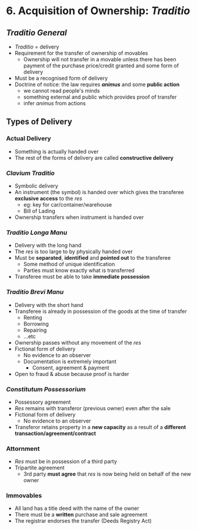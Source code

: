 # 6. Acquisition of Ownership: *Traditio*


## *Traditio General*
- *Traditio* = delivery
- Requirement for the transfer of ownership of movables
    - Ownership will not transfer in a movable unless there has been payment
        of the purchase price/credit granted and some form of delivery
- Must be a recognised form of delivery
- Doctrine of notice: the law requires ***animus*** and some **public action**
    - we cannot read people's minds
    - something external and public which provides proof of transfer
    - infer *animus* from actions

## Types of Delivery


### Actual Delivery
- Something is actually handed over
- The rest of the forms of delivery are called **constructive delivery**


### *Clavium Traditio*
- Symbolic delivery
- An instrument (the symbol) is handed over which gives the transferee
    **exclusive access** to the *res*
    - eg: key for car/container/warehouse
    - Bill of Lading
- Ownership transfers when instrument is handed over


### *Traditio Longa Manu*
- Delivery with the long hand
- The *res* is too large to by physically handed over
- Must be **separated**, **identified** and **pointed out** to the transferee
    - Some method of unique identification
    - Parties must know exactly what is transferred
- Transferee must be able to take **immediate possession**


### *Traditio Brevi Manu*
- Delivery with the short hand
- Transferee is already in possession of the goods at the time of transfer
    - Renting
    - Borrowing
    - Repairing
    - ...etc
- Ownership passes without any movement of the *res*
- Fictional form of delivery
    - No evidence to an observer
    - Documentation is extremely important
        - Consent, agreement & payment
- Open to fraud & abuse because proof is harder


### *Constitutum Possessorium*
- Possessory agreement
- *Res* remains with transferor (previous owner) even after the sale
- Fictional form of delivery
    - No evidence to an observer
- Transferor retains property in a **new capacity** as a result of a
    **different transaction/agreement/contract**


### Attornment
- *Res* must be in possession of a third party
- Tripartite agreement
    - 3rd party **must agree** that *res* is now being held on behalf of the
        new owner


### Immovables
- All land has a title deed with the name of the owner
- There must be a **written** purchase and sale agreement
- The registrar endorses the transfer (Deeds Registry Act)



